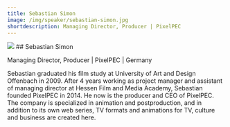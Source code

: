 ```yaml
---
title: Sebastian Simon
image: /img/speaker/sebastian-simon.jpg
shortdescription: Managing Director, Producer | PixelPEC
---
```

<img src="/img/speaker/sebastian-simon.jpg">
## Sebastian Simon

Managing Director, Producer | PixelPEC | Germany

Sebastian graduated his film study at University of Art and Design Offenbach in 2009.
After 4 years working as project manager and assistant of managing director at Hessen Film and Media Academy, Sebastian founded PixelPEC in 2014. He now is the producer and CEO of PixelPEC. The company is specialized in animation and postproduction, and in addition to its own web series, TV formats and animations for TV, culture and business are created here.

